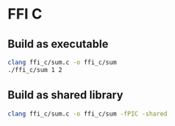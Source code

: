 # FFI C

## Build as executable

```bash
clang ffi_c/sum.c -o ffi_c/sum
./ffi_c/sum 1 2
```

## Build as shared library

```bash
clang ffi_c/sum.c -o ffi_c/sum -fPIC -shared 
```
